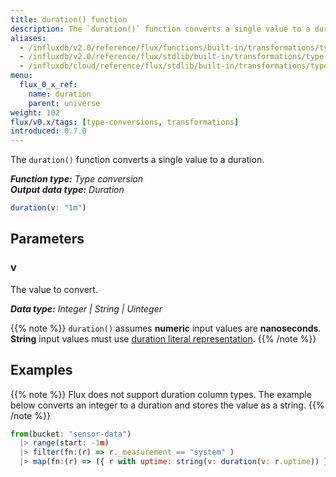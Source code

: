```yaml
---
title: duration() function
description: The `duration()` function converts a single value to a duration.
aliases:
  - /influxdb/v2.0/reference/flux/functions/built-in/transformations/type-conversions/duration/
  - /influxdb/v2.0/reference/flux/stdlib/built-in/transformations/type-conversions/duration/
  - /influxdb/cloud/reference/flux/stdlib/built-in/transformations/type-conversions/duration/
menu:
  flux_0_x_ref:
    name: duration
    parent: universe
weight: 102
flux/v0.x/tags: [type-conversions, transformations]
introduced: 0.7.0
---
```


The `duration()` function converts a single value to a duration.

_**Function type:** Type conversion_  
_**Output data type:** Duration_

```js
duration(v: "1m")
```

## Parameters

### v
The value to convert.

_**Data type:** Integer | String | Uinteger_

{{% note %}}
`duration()` assumes **numeric** input values are **nanoseconds**.
**String** input values must use [duration literal representation](/flux/v0.x/spec/lexical-elements/#duration-literals).
{{% /note %}}

## Examples

{{% note %}}
Flux does not support duration column types.
The example below converts an integer to a duration and stores the value as a string.
{{% /note %}}

```js
from(bucket: "sensor-data")
  |> range(start: -1m)
  |> filter(fn:(r) => r._measurement == "system" )
  |> map(fn:(r) => ({ r with uptime: string(v: duration(v: r.uptime)) }))
```

